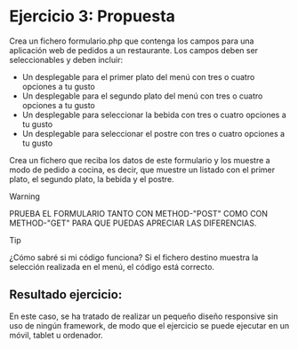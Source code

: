 # Ejercicio 3: Propuesta

Crea un fichero formulario.php que contenga los campos para una aplicación web de pedidos a un restaurante. Los campos deben ser seleccionables y deben incluir:
* Un desplegable para el primer plato del menú con tres o cuatro opciones a tu gusto
* Un desplegable para el segundo plato del menú con tres o cuatro opciones a tu gusto
* Un desplegable para seleccionar la bebida con tres o cuatro opciones a tu gusto
* Un desplegable para seleccionar el postre con tres o cuatro opciones a tu gusto

Crea un fichero que reciba los datos de este formulario y los muestre a modo de pedido a cocina, es decir, que muestre un listado con el primer plato, el segundo plato, la bebida y el postre.

> [!WARNING]  
> PRUEBA EL FORMULARIO TANTO CON METHOD-"POST" COMO CON METHOD-"GET" PARA QUE PUEDAS APRECIAR LAS DIFERENCIAS.

> [!TIP]
> ¿Cómo sabré si mi código funciona? Si el fichero destino muestra la selección realizada en el menú, el código está correcto.

## Resultado ejercicio:
En este caso, se ha tratado de realizar un pequeño diseño responsive sin uso de ningún framework, de modo que el ejercicio se puede ejecutar en un móvil, tablet u ordenador.
<p align="center">
  <img src="">
</p>
